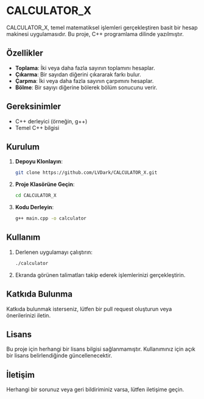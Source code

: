 # CALCULATOR_X

CALCULATOR_X, temel matematiksel işlemleri gerçekleştiren basit bir hesap makinesi uygulamasıdır. Bu proje, C++ programlama dilinde yazılmıştır.

## Özellikler

- **Toplama**: İki veya daha fazla sayının toplamını hesaplar.
- **Çıkarma**: Bir sayıdan diğerini çıkararak farkı bulur.
- **Çarpma**: İki veya daha fazla sayının çarpımını hesaplar.
- **Bölme**: Bir sayıyı diğerine bölerek bölüm sonucunu verir.

## Gereksinimler

- C++ derleyici (örneğin, g++)
- Temel C++ bilgisi

## Kurulum

1. **Depoyu Klonlayın**:
   ```bash
   git clone https://github.com/LVDark/CALCULATOR_X.git
   ```

2. **Proje Klasörüne Geçin**:
   ```bash
   cd CALCULATOR_X
   ```

3. **Kodu Derleyin**:
   ```bash
   g++ main.cpp -o calculator
   ```

## Kullanım

1. Derlenen uygulamayı çalıştırın:
   ```bash
   ./calculator
   ```

2. Ekranda görünen talimatları takip ederek işlemlerinizi gerçekleştirin.

## Katkıda Bulunma

Katkıda bulunmak isterseniz, lütfen bir pull request oluşturun veya önerilerinizi iletin.

## Lisans

Bu proje için herhangi bir lisans bilgisi sağlanmamıştır. Kullanımınız için açık bir lisans belirlendiğinde güncellenecektir.

## İletişim

Herhangi bir sorunuz veya geri bildiriminiz varsa, lütfen iletişime geçin.
